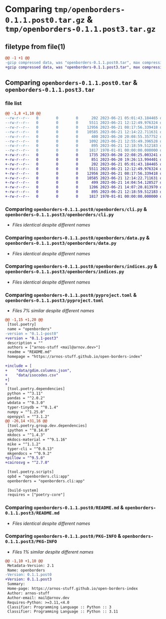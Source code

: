 # Comparing `tmp/openborders-0.1.1.post0.tar.gz` & `tmp/openborders-0.1.1.post3.tar.gz`

## filetype from file(1)

```diff
@@ -1 +1 @@
-gzip compressed data, was "openborders-0.1.1.post0.tar", max compression
+gzip compressed data, was "openborders-0.1.1.post3.tar", max compression
```

## Comparing `openborders-0.1.1.post0.tar` & `openborders-0.1.1.post3.tar`

### file list

```diff
@@ -1,8 +1,10 @@
--rw-r--r--   0        0        0      202 2023-06-21 05:01:43.184465 openborders-0.1.1.post0/openborders/__init__.py
--rw-r--r--   0        0        0     5511 2023-06-21 12:12:49.976324 openborders-0.1.1.post0/openborders/cli.py
--rw-r--r--   0        0        0    12956 2023-06-21 08:17:56.339418 openborders-0.1.1.post0/openborders/data.py
--rw-r--r--   0        0        0    10585 2023-06-21 12:14:22.711631 openborders-0.1.1.post0/openborders/indices.py
--rw-r--r--   0        0        0      400 2023-06-20 20:08:55.357752 openborders-0.1.1.post0/openborders/utils.py
--rw-r--r--   0        0        0     1092 2023-06-21 12:55:49.396528 openborders-0.1.1.post0/pyproject.toml
--rw-r--r--   0        0        0      895 2023-06-21 12:18:59.512183 openborders-0.1.1.post0/README.md
--rw-r--r--   0        0        0     1817 1970-01-01 00:00:00.000000 openborders-0.1.1.post0/PKG-INFO
+-rw-r--r--   0        0        0     1735 2023-06-20 22:08:25.003241 openborders-0.1.1.post3/data/gdim.columns.json
+-rw-r--r--   0        0        0      851 2023-06-20 19:26:13.994401 openborders-0.1.1.post3/data/isocodes.csv
+-rw-r--r--   0        0        0      202 2023-06-21 05:01:43.184465 openborders-0.1.1.post3/openborders/__init__.py
+-rw-r--r--   0        0        0     5511 2023-06-21 12:12:49.976324 openborders-0.1.1.post3/openborders/cli.py
+-rw-r--r--   0        0        0    12956 2023-06-21 08:17:56.339418 openborders-0.1.1.post3/openborders/data.py
+-rw-r--r--   0        0        0    10585 2023-06-21 12:14:22.711631 openborders-0.1.1.post3/openborders/indices.py
+-rw-r--r--   0        0        0      499 2023-06-21 14:04:54.128527 openborders-0.1.1.post3/openborders/utils.py
+-rw-r--r--   0        0        0     1206 2023-06-21 14:07:20.813970 openborders-0.1.1.post3/pyproject.toml
+-rw-r--r--   0        0        0      895 2023-06-21 12:18:59.512183 openborders-0.1.1.post3/README.md
+-rw-r--r--   0        0        0     1817 1970-01-01 00:00:00.000000 openborders-0.1.1.post3/PKG-INFO
```

### Comparing `openborders-0.1.1.post0/openborders/cli.py` & `openborders-0.1.1.post3/openborders/cli.py`

 * *Files identical despite different names*

### Comparing `openborders-0.1.1.post0/openborders/data.py` & `openborders-0.1.1.post3/openborders/data.py`

 * *Files identical despite different names*

### Comparing `openborders-0.1.1.post0/openborders/indices.py` & `openborders-0.1.1.post3/openborders/indices.py`

 * *Files identical despite different names*

### Comparing `openborders-0.1.1.post0/pyproject.toml` & `openborders-0.1.1.post3/pyproject.toml`

 * *Files 7% similar despite different names*

```diff
@@ -1,15 +1,20 @@
 [tool.poetry]
 name = "openborders"
-version = "0.1.1-post0"
+version = "0.1.1-post3"
 description = ""
 authors = ["arnos-stuff <mail@arnov.dev>"]
 readme = "README.md"
 homepage = "https://arnos-stuff.github.io/open-borders-index"
 
+include = [
+    "data/gdim.columns.json",
+    "data/isocodes.csv"
+]
+
 [tool.poetry.dependencies]
 python = "^3.11"
 pandas = "^2.0.2"
 wbdata = "^0.3.0"
 typer-tinydb = "^0.1.4"
 numpy = "^1.25.0"
 openpyxl = "^3.1.2"
@@ -26,14 +31,16 @@
 [tool.poetry.group.dev.dependencies]
 ipython = "^8.14.0"
 mkdocs = "^1.4.3"
 mkdocs-material = "^9.1.16"
 mike = "^1.1.2"
 typer-cli = "^0.0.13"
 mkgendocs = "^0.9.2"
+pillow = "^9.5.0"
+cairosvg = "^2.7.0"
 
 [tool.poetry.scripts]
 opbd = "openborders.cli:app"
 openborders = "openborders.cli:app"
 
 [build-system]
 requires = ["poetry-core"]
```

### Comparing `openborders-0.1.1.post0/README.md` & `openborders-0.1.1.post3/README.md`

 * *Files identical despite different names*

### Comparing `openborders-0.1.1.post0/PKG-INFO` & `openborders-0.1.1.post3/PKG-INFO`

 * *Files 1% similar despite different names*

```diff
@@ -1,10 +1,10 @@
 Metadata-Version: 2.1
 Name: openborders
-Version: 0.1.1.post0
+Version: 0.1.1.post3
 Summary: 
 Home-page: https://arnos-stuff.github.io/open-borders-index
 Author: arnos-stuff
 Author-email: mail@arnov.dev
 Requires-Python: >=3.11,<4.0
 Classifier: Programming Language :: Python :: 3
 Classifier: Programming Language :: Python :: 3.11
```

